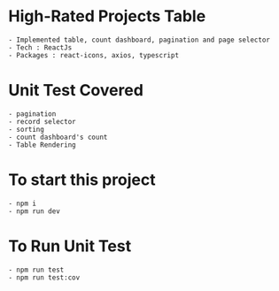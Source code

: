 # High-Rated Projects Table

    - Implemented table, count dashboard, pagination and page selector
    - Tech : ReactJs
    - Packages : react-icons, axios, typescript

# Unit Test Covered

    - pagination
    - record selector
    - sorting
    - count dashboard's count
    - Table Rendering

# To start this project

    - npm i
    - npm run dev

# To Run Unit Test

    - npm run test
    - npm run test:cov
